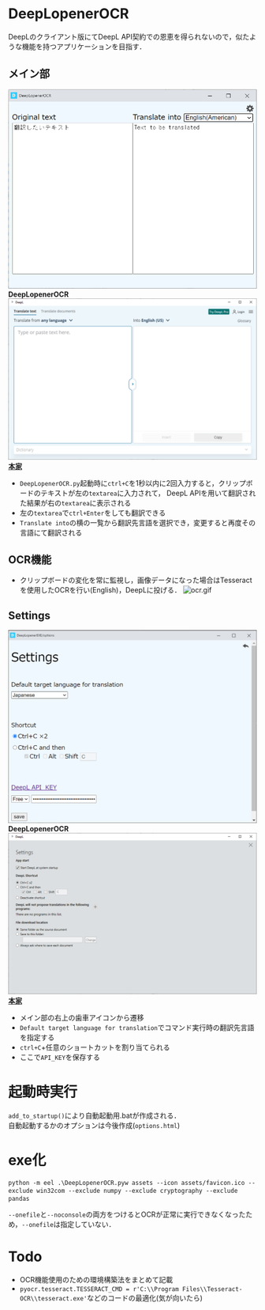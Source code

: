 # DeepLopenerOCR  
DeepLのクライアント版にてDeepL API契約での恩恵を得られないので，似たような機能を持つアプリケーションを目指す．  


## メイン部
![exe.png](https://github.com/T3aHat/DeepLopenerOCR/raw/main/images/exe.png)__DeepLopenerOCR__
![dl.png](https://github.com/T3aHat/DeepLopenerOCR/raw/main/images/dl.png)__[本家](https://www.deepl.com/app)__  

* `DeepLopenerOCR.py`起動時に`ctrl+C`を1秒以内に2回入力すると，クリップボードのテキストが左の`textarea`に入力されて，
DeepL APIを用いて翻訳された結果が右の`textarea`に表示される
* 左の`textarea`で`ctrl+Enter`をしても翻訳できる
* `Translate into`の横の一覧から翻訳先言語を選択でき，変更すると再度その言語にて翻訳される

## OCR機能
* クリップボードの変化を常に監視し，画像データになった場合はTesseractを使用したOCRを行い(English)，DeepLに投げる．
![ocr.gif](https://github.com/T3aHat/DeepLopenerOCR/raw/main/images/ocr.gif)

## Settings
![settings.png](https://github.com/T3aHat/DeepLopenerOCR/raw/main/images/settings.png)__DeepLopenerOCR__
![dl2.png](https://github.com/T3aHat/DeepLopenerOCR/raw/main/images/dl2.png)__[本家](https://www.deepl.com/app)__  

* メイン部の右上の歯車アイコンから遷移
* `Default target language for translation`でコマンド実行時の翻訳先言語を指定する
* `ctrl+C`+任意のショートカットを割り当てられる
* ここで`API_KEY`を保存する


# 起動時実行
`add_to_startup()`により自動起動用.batが作成される．  
自動起動するかのオプションは今後作成(`options.html`)


# exe化
```
python -m eel .\DeepLopenerOCR.pyw assets --icon assets/favicon.ico --exclude win32com --exclude numpy --exclude cryptography --exclude pandas
```
`--onefile`と`--noconsole`の両方をつけるとOCRが正常に実行できなくなったため，`--onefile`は指定していない．


# Todo
- OCR機能使用のための環境構築法をまとめて記載
- `pyocr.tesseract.TESSERACT_CMD = r'C:\\Program Files\\Tesseract-OCR\\tesseract.exe'`などのコードの最適化(気が向いたら)
